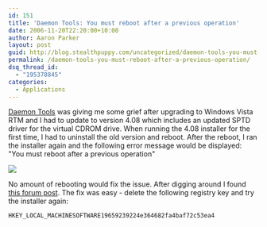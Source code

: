 ```yaml
---
id: 151
title: 'Daemon Tools: You must reboot after a previous operation'
date: 2006-11-20T22:20:00+10:00
author: Aaron Parker
layout: post
guid: http://blog.stealthpuppy.com/uncategorized/daemon-tools-you-must-reboot-after-a-previous-operation
permalink: /daemon-tools-you-must-reboot-after-a-previous-operation/
dsq_thread_id:
  - "195378845"
categories:
  - Applications
---
```

[Daemon Tools](http://www.daemon-tools.cc/dtcc/announcements.php) was giving me some grief after upgrading to Windows Vista RTM and I had to update to version 4.08 which includes an updated SPTD driver for the virtual CDROM drive. When running the 4.08 installer for the first time, I had to uninstall the old version and reboot. After the reboot, I ran the installer again and the following error message would be displayed: "You must reboot after a previous operation"

<img border="0" src="https://stealthpuppy.com/media/2006/11/1000.14.191.DaemonToolsInstall.PNG" /> 

No amount of rebooting would fix the issue. After digging around I found [this forum post](http://www.daemon-tools.cc/dtcc/showthread.php?t=11666). The fix was easy - delete the following registry key and try the installer again:

`HKEY_LOCAL_MACHINESOFTWARE19659239224e364682fa4baf72c53ea4`
